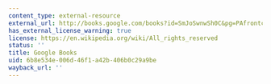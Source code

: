```yaml
---
content_type: external-resource
external_url: http://books.google.com/books?id=SmJoSwnwSh0C&pg=PAfrontcover
has_external_license_warning: true
license: https://en.wikipedia.org/wiki/All_rights_reserved
status: ''
title: Google Books
uid: 6b8e534e-006d-46f1-a42b-406b0c29a9be
wayback_url: ''
---
```


